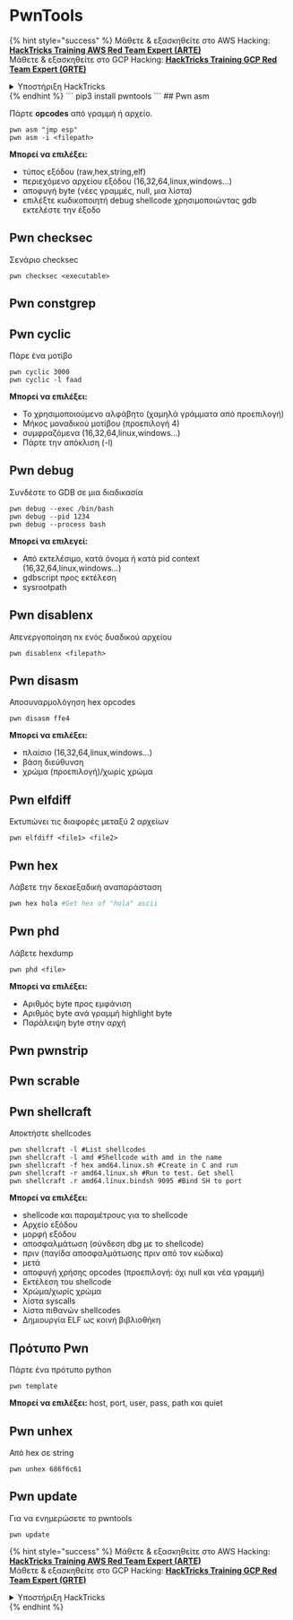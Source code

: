 # PwnTools

{% hint style="success" %}
Μάθετε & εξασκηθείτε στο AWS Hacking:<img src="/.gitbook/assets/arte.png" alt="" data-size="line">[**HackTricks Training AWS Red Team Expert (ARTE)**](https://training.hacktricks.xyz/courses/arte)<img src="/.gitbook/assets/arte.png" alt="" data-size="line">\
Μάθετε & εξασκηθείτε στο GCP Hacking: <img src="/.gitbook/assets/grte.png" alt="" data-size="line">[**HackTricks Training GCP Red Team Expert (GRTE)**<img src="/.gitbook/assets/grte.png" alt="" data-size="line">](https://training.hacktricks.xyz/courses/grte)

<details>

<summary>Υποστήριξη HackTricks</summary>

* Ελέγξτε τα [**σχέδια συνδρομής**](https://github.com/sponsors/carlospolop)!
* **Εγγραφείτε στην** 💬 [**ομάδα Discord**](https://discord.gg/hRep4RUj7f) ή στην [**ομάδα telegram**](https://t.me/peass) ή **ακολουθήστε** μας στο **Twitter** 🐦 [**@hacktricks\_live**](https://twitter.com/hacktricks\_live)**.**
* **Μοιραστείτε κόλπα hacking υποβάλλοντας PRs στα** [**HackTricks**](https://github.com/carlospolop/hacktricks) και [**HackTricks Cloud**](https://github.com/carlospolop/hacktricks-cloud) github repos.

</details>
{% endhint %}
```
pip3 install pwntools
```
## Pwn asm

Πάρτε **opcodes** από γραμμή ή αρχείο.
```
pwn asm "jmp esp"
pwn asm -i <filepath>
```
**Μπορεί να επιλέξει:**

* τύπος εξόδου (raw,hex,string,elf)
* περιεχόμενο αρχείου εξόδου (16,32,64,linux,windows...)
* αποφυγή byte (νέες γραμμές, null, μια λίστα)
* επιλέξτε κωδικοποιητή debug shellcode χρησιμοποιώντας gdb εκτελέστε την έξοδο

## **Pwn checksec**

Σενάριο checksec
```
pwn checksec <executable>
```
## Pwn constgrep

## Pwn cyclic

Πάρε ένα μοτίβο
```
pwn cyclic 3000
pwn cyclic -l faad
```
**Μπορεί να επιλέξει:**

* Το χρησιμοποιούμενο αλφάβητο (χαμηλά γράμματα από προεπιλογή)
* Μήκος μοναδικού μοτίβου (προεπιλογή 4)
* συμφραζόμενα (16,32,64,linux,windows...)
* Πάρτε την απόκλιση (-l)

## Pwn debug

Συνδέστε το GDB σε μια διαδικασία
```
pwn debug --exec /bin/bash
pwn debug --pid 1234
pwn debug --process bash
```
**Μπορεί να επιλεγεί:**

* Από εκτελέσιμο, κατά όνομα ή κατά pid context (16,32,64,linux,windows...)
* gdbscript προς εκτέλεση
* sysrootpath

## Pwn disablenx

Απενεργοποίηση nx ενός δυαδικού αρχείου
```
pwn disablenx <filepath>
```
## Pwn disasm

Αποσυναρμολόγηση hex opcodes
```
pwn disasm ffe4
```
**Μπορεί να επιλέξει:**

* πλαίσιο (16,32,64,linux,windows...)
* βάση διεύθυνση
* χρώμα (προεπιλογή)/χωρίς χρώμα

## Pwn elfdiff

Εκτυπώνει τις διαφορές μεταξύ 2 αρχείων
```
pwn elfdiff <file1> <file2>
```
## Pwn hex

Λάβετε την δεκαεξαδική αναπαράσταση
```bash
pwn hex hola #Get hex of "hola" ascii
```
## Pwn phd

Λάβετε hexdump
```
pwn phd <file>
```
**Μπορεί να επιλέξει:**

* Αριθμός byte προς εμφάνιση
* Αριθμός byte ανά γραμμή highlight byte
* Παράλειψη byte στην αρχή

## Pwn pwnstrip

## Pwn scrable

## Pwn shellcraft

Αποκτήστε shellcodes
```
pwn shellcraft -l #List shellcodes
pwn shellcraft -l amd #Shellcode with amd in the name
pwn shellcraft -f hex amd64.linux.sh #Create in C and run
pwn shellcraft -r amd64.linux.sh #Run to test. Get shell
pwn shellcraft .r amd64.linux.bindsh 9095 #Bind SH to port
```
**Μπορεί να επιλέξει:**

* shellcode και παραμέτρους για το shellcode
* Αρχείο εξόδου
* μορφή εξόδου
* αποσφαλμάτωση (σύνδεση dbg με το shellcode)
* πριν (παγίδα αποσφαλμάτωσης πριν από τον κώδικα)
* μετά
* αποφυγή χρήσης opcodes (προεπιλογή: όχι null και νέα γραμμή)
* Εκτέλεση του shellcode
* Χρώμα/χωρίς χρώμα
* λίστα syscalls
* λίστα πιθανών shellcodes
* Δημιουργία ELF ως κοινή βιβλιοθήκη

## Πρότυπο Pwn

Πάρτε ένα πρότυπο python
```
pwn template
```
**Μπορεί να επιλέξει:** host, port, user, pass, path και quiet

## Pwn unhex

Από hex σε string
```
pwn unhex 686f6c61
```
## Pwn update

Για να ενημερώσετε το pwntools
```
pwn update
```
{% hint style="success" %}
Μάθετε & εξασκηθείτε στο AWS Hacking:<img src="/.gitbook/assets/arte.png" alt="" data-size="line">[**HackTricks Training AWS Red Team Expert (ARTE)**](https://training.hacktricks.xyz/courses/arte)<img src="/.gitbook/assets/arte.png" alt="" data-size="line">\
Μάθετε & εξασκηθείτε στο GCP Hacking: <img src="/.gitbook/assets/grte.png" alt="" data-size="line">[**HackTricks Training GCP Red Team Expert (GRTE)**<img src="/.gitbook/assets/grte.png" alt="" data-size="line">](https://training.hacktricks.xyz/courses/grte)

<details>

<summary>Υποστήριξη HackTricks</summary>

* Ελέγξτε τα [**σχέδια συνδρομής**](https://github.com/sponsors/carlospolop)!
* **Εγγραφείτε στην** 💬 [**ομάδα Discord**](https://discord.gg/hRep4RUj7f) ή στην [**ομάδα telegram**](https://t.me/peass) ή **ακολουθήστε** μας στο **Twitter** 🐦 [**@hacktricks\_live**](https://twitter.com/hacktricks\_live)**.**
* **Μοιραστείτε κόλπα hacking υποβάλλοντας PRs στα** [**HackTricks**](https://github.com/carlospolop/hacktricks) και [**HackTricks Cloud**](https://github.com/carlospolop/hacktricks-cloud) github repos.

</details>
{% endhint %}
